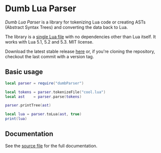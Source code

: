 # Dumb Lua Parser

*Dumb Lua Parser* is a library for tokenizing Lua code or creating ASTs (Abstract Syntax Trees) and converting the data back to Lua.

The library is a [single Lua file](dumbParser.lua) with no dependencies other than Lua itself.
It works with Lua 5.1, 5.2 and 5.3.
MIT license.

Download the latest stable release [here](https://github.com/ReFreezed/DumbLuaParser/releases/latest)
or, if you're cloning the repository, checkout the last commit with a version tag.


## Basic usage

```lua
local parser = require("dumbParser")

local tokens = parser.tokenizeFile("cool.lua")
local ast    = parser.parse(tokens)

parser.printTree(ast)

local lua = parser.toLua(ast, true)
print(lua)
```


## Documentation

See the [source file](dumbParser.lua) for the full documentation.

